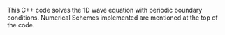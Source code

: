 This C++ code solves the 1D wave equation with periodic boundary conditions.
Numerical Schemes implemented are mentioned at the top of the code.
